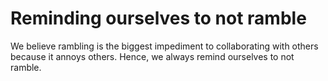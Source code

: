# Reminding ourselves to not ramble  

We believe rambling is the biggest impediment to collaborating with others because it annoys others. Hence, we always remind ourselves to not ramble.  
